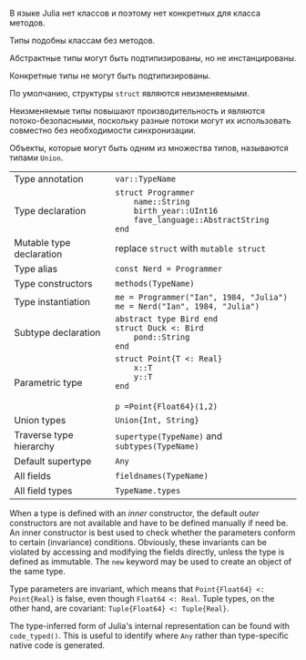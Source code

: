 В языке Julia нет классов и поэтому нет конкретных для класса методов.

Типы подобны классам без методов.

Абстрактные типы могут быть подтипизированы, но не инстанцированы.

Конкретные типы не могут быть подтипизированы.

По умолчанию, структуры `struct` являются неизменяемыми.

Неизменяемые типы повышают производительность и являются потоко-безопасными, поскольку
разные потоки могут их использовать совместно без необходимости синхронизации.

Объекты, которые могут быть одним из множества типов, называются типами `Union`.

|                          |                                                   |
| ------------------------ | ------------------------------------------------- |
| Type annotation          | `var::TypeName`                                   |
| Type declaration         | `struct Programmer`<br>`    name::String`<br>`    birth_year::UInt16`<br>`    fave_language::AbstractString`<br>`end` |
| Mutable type declaration | replace `struct` with `mutable struct`            |
| Type alias               | `const Nerd = Programmer`                         |
| Type constructors        | `methods(TypeName)`                               |
| Type instantiation       | `me = Programmer("Ian", 1984, "Julia")`<br>`me = Nerd("Ian", 1984, "Julia")` |
| Subtype declaration      | `abstract type Bird end`<br>`struct Duck <: Bird`<br>`    pond::String`<br>`end` |
| Parametric type          | `struct Point{T <: Real}`<br>`    x::T`<br>`    y::T`<br>`end`<br><br>`p =Point{Float64}(1,2)`<br> |
| Union types              | `Union{Int, String}`                              |
| Traverse type hierarchy  | `supertype(TypeName)` and `subtypes(TypeName)`    |
| Default supertype        | `Any`                                             |
| All fields               | `fieldnames(TypeName)`                            |
| All field types          | `TypeName.types`                                  |

When a type is defined with an *inner* constructor, the default *outer*
constructors are not available and have to be defined manually if need
be. An inner constructor is best used to check whether the parameters
conform to certain (invariance) conditions. Obviously, these invariants
can be violated by accessing and modifying the fields directly, unless
the type is defined as immutable. The `new` keyword may be used to
create an object of the same type.

Type parameters are invariant, which means that `Point{Float64} <: Point{Real}` is
false, even though `Float64 <: Real`.
Tuple types, on the other hand, are covariant: `Tuple{Float64} <: Tuple{Real}`.

The type-inferred form of Julia's internal representation can be found
with `code_typed()`. This is useful to identify where `Any` rather
than type-specific native code is generated.
